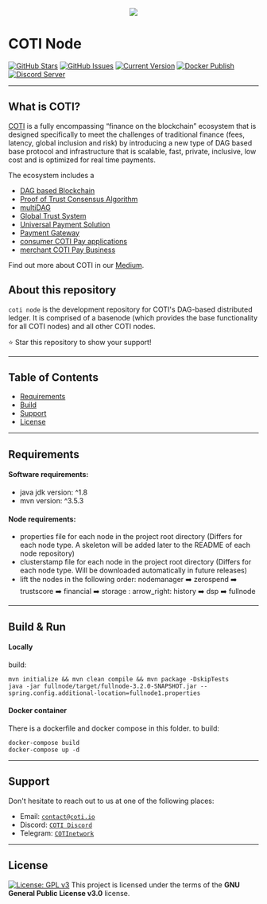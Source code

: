 <p align="center"><img src="/basenode/resources/logo-slogan-300x200.jpg"></p>

COTI Node
=============

[![GitHub Stars](https://img.shields.io/github/stars/coti-io/coti-node.svg)](https://github.com/coti-io/coti-node/stargazers)
[![GitHub Issues](https://img.shields.io/github/issues/coti-io/coti-node.svg)](https://github.com/coti-io/coti-node/issues)
[![Current Version](https://img.shields.io/badge/version-3.2.0--SNAPSHOT-yellow.svg)](https://github.com/coti-io/coti-node/)
[![Docker Publish](https://github.com/coti-io/coti-node/actions/workflows/publish.yml/badge.svg)](https://github.com/coti-io/coti-node/actions/workflows/publish.yml)
[![Discord Server](https://img.shields.io/discord/386571547508473876.svg)](https://discord.me/coti)

---

## What is COTI?

[COTI](https://coti.io/) is a fully encompassing “finance on the blockchain” ecosystem that is designed specifically to
meet the challenges of traditional finance (fees, latency, global inclusion and risk) by introducing a new type of DAG
based base protocol and infrastructure that is scalable, fast, private, inclusive, low cost and is optimized for real
time payments.

The ecosystem includes a

- [DAG based Blockchain](https://www.youtube.com/watch?v=kSdRxqHDKe8)
- [Proof of Trust Consensus Algorithm](https://coti.io/files/COTI-technical-whitepaper.pdf)
- [multiDAG](https://medium.com/cotinetwork/introducing-the-coti-multidag-b353793cf582)
- [Global Trust System](https://medium.com/cotinetwork/introducing-cotis-global-trust-system-gts-an-advanced-layer-of-trust-for-any-blockchain-7e44587b8bda)
- [Universal Payment Solution](https://medium.com/cotinetwork/coti-universal-payment-system-ups-8614e149ee76)
- [Payment Gateway](https://medium.com/cotinetwork/announcing-the-first-release-of-the-coti-payment-gateway-4a9f3e515b86)
- [consumer COTI Pay applications](https://coti.io/coti-pay)
- [merchant COTI Pay Business](https://gateway.coti.io/dashboard)

Find out more about COTI in our [Medium](https://medium.com/cotinetwork).

## About this repository

```coti node``` is the development repository for COTI's DAG-based distributed ledger. It is comprised of a basenode
(which provides the base functionality for all COTI nodes) and all other COTI nodes.

:star: Star this repository to show your support!


---

## Table of Contents

- [Requirements](#requirements)
- [Build](#Build)
- [Support](#support)
- [License](#License)

---

## Requirements

#### Software requirements:

* java jdk version: ^1.8
* mvn version: ^3.5.3

#### Node requirements:

* properties file for each node in the project root directory (Differs for each node type. A skeleton will be added
  later to the README of each node repository)
* clusterstamp file for each node in the project root directory (Differs for each node type. Will be downloaded
  automatically in future releases)
* lift the nodes in the following order:
  nodemanager :arrow_right: zerospend :arrow_right: trustscore :arrow_right: financial :arrow_right: storage :
  arrow_right: history :arrow_right: dsp :arrow_right: fullnode

---

## Build & Run

#### Locally

build:

```
mvn initialize && mvn clean compile && mvn package -DskipTests
java -jar fullnode/target/fullnode-3.2.0-SNAPSHOT.jar --spring.config.additional-location=fullnode1.properties
```

#### Docker container

There is a dockerfile and docker compose in this folder. to build:

```
docker-compose build
docker-compose up -d
```

---

## Support

Don't hesitate to reach out to us at one of the following places:

- Email: <a href="https://coti.io/" target="_blank">`contact@coti.io`</a>
- Discord: <a href="https://discord.me/coti" target="_blank">`COTI Discord`</a>
- Telegram: <a href="https://t.me/COTInetwork" target="_blank">`COTInetwork`</a>

---

## License

[![License: GPL v3](https://img.shields.io/badge/License-GPLv3-blue.svg)](https://www.gnu.org/licenses/gpl-3.0)
This project is licensed under the terms of the **GNU General Public License v3.0** license.
